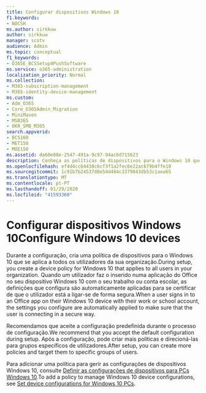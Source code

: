 ```yaml
---
title: Configurar dispositivos Windows 10
f1.keywords:
- NOCSH
ms.author: sirkkuw
author: sirkkuw
manager: scotv
audience: Admin
ms.topic: conceptual
f1_keywords:
- O365E_BCSSetup4PushSoftware
ms.service: o365-administration
localization_priority: Normal
ms.collection:
- M365-subscription-management
- M365-identity-device-management
ms.custom:
- Adm_O365
- Core_O365Admin_Migration
- MiniMaven
- MSB365
- OKR_SMB_M365
search.appverid:
- BCS160
- MET150
- MOE150
ms.assetid: da60e08e-2547-491a-9c97-94ac6d715623
description: Conheça as políticas de dispositivos para o Windows 10 que se aplicam a todos os utilizadores da sua organização.
ms.openlocfilehash: ef4d4cc64438c6cf3f1a2fec6e22ac679b4ffe10
ms.sourcegitcommit: 1c91b7b24537d0e54d484c3379043db53c1aea65
ms.translationtype: MT
ms.contentlocale: pt-PT
ms.lasthandoff: 01/29/2020
ms.locfileid: "41593360"
---
```

# <a name="configure-windows-10-devices"></a><span data-ttu-id="eaf3a-103">Configurar dispositivos Windows 10</span><span class="sxs-lookup"><span data-stu-id="eaf3a-103">Configure Windows 10 devices</span></span>

<span data-ttu-id="eaf3a-104">Durante a configuração, cria uma política de dispositivos para o Windows 10 que se aplica a todos os utilizadores da sua organização.</span><span class="sxs-lookup"><span data-stu-id="eaf3a-104">During setup, you create a device policy for Windows 10 that applies to all users in your organization.</span></span> <span data-ttu-id="eaf3a-105">Quando um utilizador faz o inserido numa aplicação do Office no seu dispositivo Windows 10 com o seu trabalho ou conta escolar, as definições que configura são automaticamente aplicadas para se certificar de que o utilizador está a ligar-se de forma segura.</span><span class="sxs-lookup"><span data-stu-id="eaf3a-105">When a user signs in to an Office app on their Windows 10 device with their work or school account, the settings you configure are automatically applied to make sure that the user is connecting in a secure way.</span></span>
  
<span data-ttu-id="eaf3a-106">Recomendamos que aceite a configuração predefinida durante o processo de configuração.</span><span class="sxs-lookup"><span data-stu-id="eaf3a-106">We recommend that you accept the default configuration during setup.</span></span> <span data-ttu-id="eaf3a-107">Após a configuração, pode criar mais políticas e direcioná-las para grupos específicos de utilizadores.</span><span class="sxs-lookup"><span data-stu-id="eaf3a-107">After setup, you can create more policies and target them to specific groups of users.</span></span>
  
<span data-ttu-id="eaf3a-108">Para adicionar uma política para gerir as configurações de dispositivos Windows 10, consulte [Definir as configurações de dispositivos para PCs Windows 10](protection-settings-for-windows-10-pcs.md).</span><span class="sxs-lookup"><span data-stu-id="eaf3a-108">To add a policy to manage Windows 10 device configurations, see [Set device configurations for Windows 10 PCs](protection-settings-for-windows-10-pcs.md).</span></span>
  


